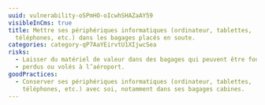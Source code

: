 ```yaml
---
uuid: vulnerability-oSPmHO-oIcwhSHAZaAY59
visibleInCms: true
title: Mettre ses périphériques informatiques (ordinateur, tablettes,
  téléphones, etc.) dans les bagages placés en soute.
categories: category-qP7AaYEirvtU1XIjwcSea
risks:
  - Laisser du matériel de valeur dans des bagages qui peuvent être fouillés
  - perdus ou volés à l’aéroport.
goodPractices:
  - Conserver ses périphériques informatiques (ordinateur, tablettes,
    téléphones, etc.) avec soi, notamment dans ses bagages cabines.
---
```

